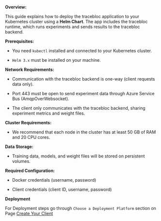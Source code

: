**Overview:**   

This guide explains how to deploy the tracebloc application to your Kubernetes cluster using a **Helm Chart**. The app includes the tracebloc runtime, which runs experiments and sends results to the tracebloc backend. 


  
**Prerequisites:** 

- You need `kubectl` installed and connected to your Kubernetes cluster. 

- `Helm 3.x` must be installed on your machine. 

  

**Network Requirements:** 

- Communication with the tracebloc backend is one-way (client requests data only). 

- Port 443 must be open to send experiment data through Azure Service Bus (AmqpOverWebsocket). 

- The client only communicates with the tracebloc backend, sharing experiment metrics and weight files. 

  

**Cluster Requirements:** 

- We recommend that each node in the cluster has at least 50 GB of RAM and 20 CPU cores. 

  

**Data Storage:** 

- Training data, models, and weight files will be stored on persistent volumes. 

  

**Required Configuration:** 

- Docker credentials (username, password) 

- Client credentials (client ID, username, password)


**Deployment**

For Deployment steps go through `Choose a Deployment Platform` section on Page [Create Your Client](https://traceblocdocsdev.azureedge.net/environment-setup/create-your-client)

  
